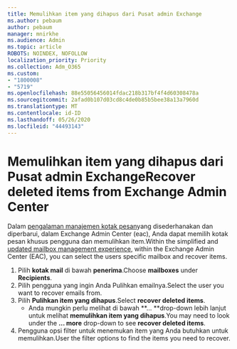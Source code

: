 ```yaml
---
title: Memulihkan item yang dihapus dari Pusat admin Exchange
ms.author: pebaum
author: pebaum
manager: mnirkhe
ms.audience: Admin
ms.topic: article
ROBOTS: NOINDEX, NOFOLLOW
localization_priority: Priority
ms.collection: Adm_O365
ms.custom:
- "1800008"
- "5719"
ms.openlocfilehash: 88e55056456014fdac218b317bf4f4d60308478a
ms.sourcegitcommit: 2afad0b107d03cd8c4de0b85b5bee38a13a7960d
ms.translationtype: MT
ms.contentlocale: id-ID
ms.lasthandoff: 05/26/2020
ms.locfileid: "44493143"
---
```

# <a name="recover-deleted-items-from-exchange-admin-center"></a><span data-ttu-id="4886d-102">Memulihkan item yang dihapus dari Pusat admin Exchange</span><span class="sxs-lookup"><span data-stu-id="4886d-102">Recover deleted items from Exchange Admin Center</span></span>

<span data-ttu-id="4886d-103">Dalam [pengalaman manajemen kotak pesan](https://admin.exchange.microsoft.com/#/mailboxes)yang disederhanakan dan diperbarui, dalam Exchange Admin Center (eac), Anda dapat memilih kotak pesan khusus pengguna dan memulihkan item.</span><span class="sxs-lookup"><span data-stu-id="4886d-103">Within the simplified and [updated mailbox management experience](https://admin.exchange.microsoft.com/#/mailboxes), within the Exchange Admin Center (EAC), you can select the users specific mailbox and recover items.</span></span>

1. <span data-ttu-id="4886d-104">Pilih **kotak mail** di bawah **penerima**.</span><span class="sxs-lookup"><span data-stu-id="4886d-104">Choose **mailboxes** under **Recipients**.</span></span>
2. <span data-ttu-id="4886d-105">Pilih pengguna yang ingin Anda Pulihkan emailnya.</span><span class="sxs-lookup"><span data-stu-id="4886d-105">Select the user you want to recover emails from.</span></span>
3. <span data-ttu-id="4886d-106">Pilih **Pulihkan item yang dihapus**.</span><span class="sxs-lookup"><span data-stu-id="4886d-106">Select **recover deleted items**.</span></span>
    - <span data-ttu-id="4886d-107">Anda mungkin perlu melihat di bawah \*\*... \*\*drop-down lebih lanjut untuk melihat **memulihkan item yang dihapus**.</span><span class="sxs-lookup"><span data-stu-id="4886d-107">You may need to look under the **… more** drop-down to see **recover deleted items**.</span></span>
4. <span data-ttu-id="4886d-108">Pengguna opsi filter untuk menemukan item yang Anda butuhkan untuk memulihkan.</span><span class="sxs-lookup"><span data-stu-id="4886d-108">User the filter options to find the items you need to recover.</span></span>
